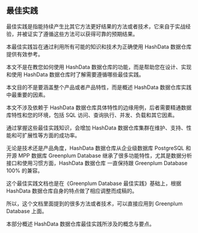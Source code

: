## 最佳实践

最佳实践是指能持续产生比其它方法更好结果的方法或者技术，它来自于实战经验，并被证实了遵循这些方法可以获得可靠的预期结果。

本最佳实践旨在通过利用所有可能的知识和技术为正确使用 HashData 数据仓库提供有效参考。

本文不是在教您如何使用 HashData 数据仓库的功能，而是帮助您在设计、实现和使用 HashData 数据仓库时了解需要遵循哪些最佳实践。

本文目的不是要涵盖整个产品或者产品特性，而是概述 HashData 数据仓库实践中最重要的因素。

本文不涉及依赖于 HashData 数据仓库具体特性的边缘用例，后者需要精通数据库特性和您的环境，包括 SQL 访问、查询执行、并发、负载和其它因素。

通过掌握这些最佳实践知识，会增加 HashData 数据仓库集群在维护、支持、性能和可扩展性等方面的成功率。

无论是技术还是产品角度，HashData 数据仓库从企业级数据库 PostgreSQL 和开源 MPP 数据库 Greenplum Database 继承了很多功能特性，尤其是数据分析接口和使用习惯方面，HashData 数据仓库 一直保持跟 Greenplum Database 100% 的兼容。

这个最佳实践文档也是在《Greenplum Database 最佳实践》基础上，根据 HashData 数据仓库自身的特点做了相应调整而成稿的。

所以，这个文档里面提到的很多方法或者技术，可以直接应用到 Greenplum Database                                                                                                                                                                                                                                                                                                             上面。

本部分概述 HashData 数据仓库最佳实践所涉及的概念与要点。